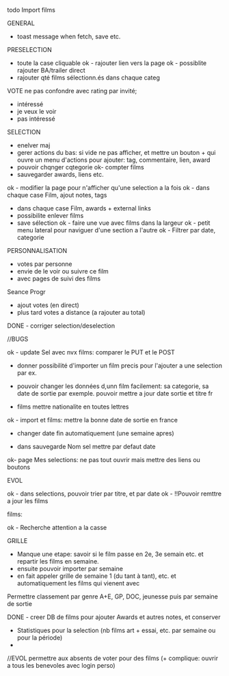 todo
Import films

GENERAL

- toast message when fetch, save etc.

PRESELECTION

- toute la case cliquable
  ok - rajouter lien vers la page
  ok - possiblite rajouter BA/trailer direct
- rajouter qté films sélectionn.és dans chaque categ

VOTE
ne pas confondre avec rating
par invité;

- intéressé
- je veux le voir
- pas intéressé

SELECTION

- enelver maj
- gerer actions du bas: si vide ne pas afficher, et mettre un bouton + qui ouvre un menu d'actions pour ajouter:
  tag, commentaire, lien, award
- pouvoir chqnger cqtegorie
  ok- compter films
- sauvegarder awards, liens etc.

ok - modifier la page pour n'afficher qu'une selection a la fois
ok - dans chaque case Film, ajout notes, tags

- dans chaque case Film, awards + external links
- possibilite enlever films
- save sélection
  ok - faire une vue avec films dans la largeur
  ok - petit menu lateral pour naviguer d'une section a l'autre
  ok - Filtrer par date, categorie

PERSONNALISATION

- votes par personne
- envie de le voir ou suivre ce film
- avec pages de suivi des films

Seance Progr

- ajout votes (en direct)
- plus tard votes a distance (a rajouter au total)

DONE - corriger selection/deselection

//BUGS

ok - update Sel avec nvx films: comparer le PUT et le POST

- donner possibilité d'importer un film precis pour l'ajouter a une selection par ex.

- pouvoir changer les données d,unn film facilement: sa categorie, sa date de sortie par exemple. pouvoir mettre a jour date sortie et titre fr
- films mettre nationalite en toutes lettres

ok - import et films: mettre la bonne date de sortie en france

- changer date fin automatiquement (une semaine apres)

- dans sauvegarde Nom sel mettre par defaut date

ok- page Mes selections: ne pas tout ouvrir mais mettre des liens ou boutons

EVOL

ok - dans selections, pouvoir trier par titre, et par date
ok - !!Pouvoir remttre a jour les films

films:

ok - Recherche attention a la casse

GRILLE

- Manque une etape: savoir si le film passe en 2e, 3e semain etc. et repartir les films en semaine.
- ensuite pouvoir importer par semaine
- en fait appeler grille de semaine 1 (du tant à tant), etc.
  et automatiquement les films qui vienent avec

Permettre classement par genre A+E, GP, DOC, jeunesse
puis par semaine de sortie

DONE - creer DB de films pour ajouter Awards et autres notes, et conserver

- Statistiques pour la selection (nb films art + essai, etc. par semaine ou pour la période)
-

//EVOL
permettre aux absents de voter pour des films
(+ complique: ouvrir a tous les benevoles avec login perso)
